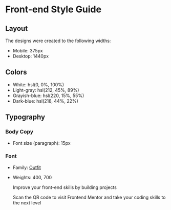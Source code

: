 # Front-end Style Guide

## Layout

The designs were created to the following widths:

- Mobile: 375px
- Desktop: 1440px

## Colors

- White: hsl(0, 0%, 100%)
- Light-gray: hsl(212, 45%, 89%)
- Grayish-blue: hsl(220, 15%, 55%)
- Dark-blue: hsl(218, 44%, 22%)

## Typography

### Body Copy

- Font size (paragraph): 15px

### Font

- Family: [Outfit](https://fonts.google.com/specimen/Outfit)
- Weights: 400, 700

  Improve your front-end skills by building projects

  Scan the QR code to visit Frontend Mentor and take your coding skills to the next level
